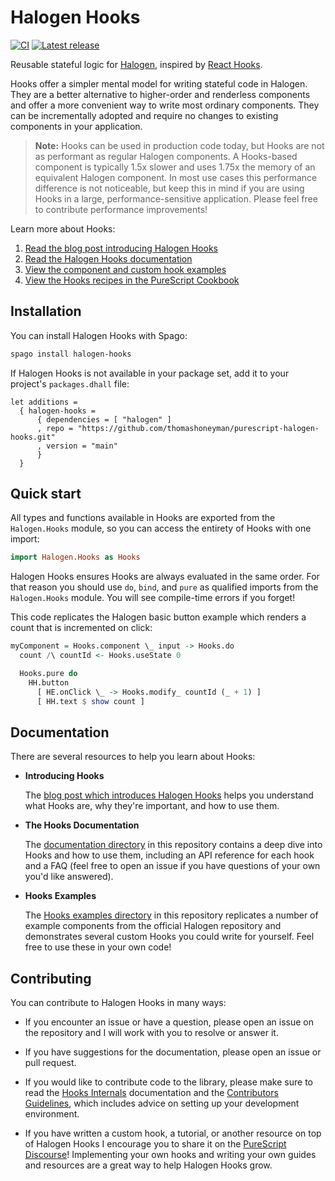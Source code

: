 # Halogen Hooks

[![CI](https://github.com/thomashoneyman/purescript-halogen-hooks/workflows/CI/badge.svg?branch=main)](https://github.com/thomashoneyman/purescript-halogen-hooks/actions?query=workflow%3ACI+branch%3Amain)
[![Latest release](http://img.shields.io/github/release/thomashoneyman/purescript-halogen-hooks.svg)](https://github.com/thomashoneyman/purescript-halogen-hooks/releases)

Reusable stateful logic for [Halogen](https://github.com/purescript-halogen/purescript-halogen/), inspired by [React Hooks](https://reactjs.org/docs/hooks-intro.html).

Hooks offer a simpler mental model for writing stateful code in Halogen. They are a better alternative to higher-order and renderless components and offer a more convenient way to write most ordinary components. They can be incrementally adopted and require no changes to existing components in your application.

> **Note:** Hooks can be used in production code today, but Hooks are not as performant as regular Halogen components. A Hooks-based component is typically 1.5x slower and uses 1.75x the memory of an equivalent Halogen component. In most use cases this performance difference is not noticeable, but keep this in mind if you are using Hooks in a large, performance-sensitive application. Please feel free to contribute performance improvements!

Learn more about Hooks:

1. [Read the blog post introducing Halogen Hooks](https://thomashoneyman.com/articles/introducing-halogen-hooks)
2. [Read the Halogen Hooks documentation](./docs)
3. [View the component and custom hook examples](./examples)
4. [View the Hooks recipes in the PureScript Cookbook](https://github.com/JordanMartinez/purescript-cookbook)

## Installation

You can install Halogen Hooks with Spago:

```sh
spago install halogen-hooks
```

If Halogen Hooks is not available in your package set, add it to your project's `packages.dhall` file:

```dhall
let additions =
  { halogen-hooks =
      { dependencies = [ "halogen" ]
      , repo = "https://github.com/thomashoneyman/purescript-halogen-hooks.git"
      , version = "main"
      }
  }
```

## Quick start

All types and functions available in Hooks are exported from the `Halogen.Hooks` module, so you can access the entirety of Hooks with one import:

```purs
import Halogen.Hooks as Hooks
```

Halogen Hooks ensures Hooks are always evaluated in the same order. For that reason you should use `do`, `bind`, and `pure` as qualified imports from the `Halogen.Hooks` module. You will see compile-time errors if you forget!

This code replicates the Halogen basic button example which renders a count that is incremented on click:

```purs
myComponent = Hooks.component \_ input -> Hooks.do
  count /\ countId <- Hooks.useState 0

  Hooks.pure do
    HH.button
      [ HE.onClick \_ -> Hooks.modify_ countId (_ + 1) ]
      [ HH.text $ show count ]
```

## Documentation

There are several resources to help you learn about Hooks:

- **Introducing Hooks**

  The [blog post which introduces Halogen Hooks](https://thomashoneyman.com/articles/introducing-halogen-hooks) helps you understand what Hooks are, why they're important, and how to use them.

- **The Hooks Documentation**

  The [documentation directory](./docs) in this repository contains a deep dive into Hooks and how to use them, including an API reference for each hook and a FAQ (feel free to open an issue if you have questions of your own you'd like answered).

- **Hooks Examples**

  The [Hooks examples directory](./examples) in this repository replicates a number of example components from the official Halogen repository and demonstrates several custom Hooks you could write for yourself. Feel free to use these in your own code!

## Contributing

You can contribute to Halogen Hooks in many ways:

- If you encounter an issue or have a question, please open an issue on the repository and I will work with you to resolve or answer it.

- If you have suggestions for the documentation, please open an issue or pull request.

- If you would like to contribute code to the library, please make sure to read the [Hooks Internals](./docs/09-Hooks-Internals.md) documentation and the [Contributors Guidelines](./.github/CONTRIBUTING.md), which includes advice on setting up your development environment.

- If you have written a custom hook, a tutorial, or another resource on top of Halogen Hooks I encourage you to share it on the [PureScript Discourse](https://discourse.purescript.org)! Implementing your own hooks and writing your own guides and resources are a great way to help Halogen Hooks grow.
